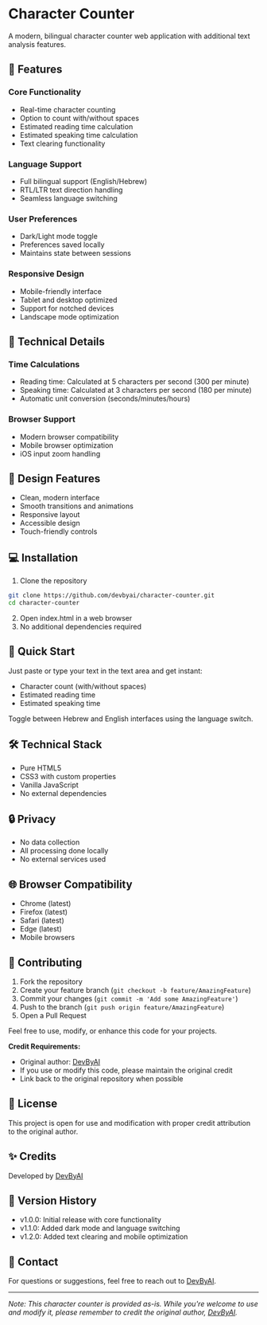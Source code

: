 # Character Counter

A modern, bilingual character counter web application with additional text analysis features.

## 🌟 Features

### Core Functionality
- Real-time character counting
- Option to count with/without spaces
- Estimated reading time calculation
- Estimated speaking time calculation
- Text clearing functionality

### Language Support
- Full bilingual support (English/Hebrew)
- RTL/LTR text direction handling
- Seamless language switching

### User Preferences
- Dark/Light mode toggle
- Preferences saved locally
- Maintains state between sessions

### Responsive Design
- Mobile-friendly interface
- Tablet and desktop optimized
- Support for notched devices
- Landscape mode optimization

## 🔧 Technical Details

### Time Calculations
- Reading time: Calculated at 5 characters per second (300 per minute)
- Speaking time: Calculated at 3 characters per second (180 per minute)
- Automatic unit conversion (seconds/minutes/hours)

### Browser Support
- Modern browser compatibility
- Mobile browser optimization
- iOS input zoom handling

## 🎨 Design Features
- Clean, modern interface
- Smooth transitions and animations
- Responsive layout
- Accessible design
- Touch-friendly controls

## 💻 Installation
1. Clone the repository
```bash
git clone https://github.com/devbyai/character-counter.git
cd character-counter
```
2. Open index.html in a web browser
3. No additional dependencies required

## 🚀 Quick Start
Just paste or type your text in the text area and get instant:
- Character count (with/without spaces)
- Estimated reading time
- Estimated speaking time

Toggle between Hebrew and English interfaces using the language switch.

## 🛠 Technical Stack
- Pure HTML5
- CSS3 with custom properties
- Vanilla JavaScript
- No external dependencies

## 🔒 Privacy
- No data collection
- All processing done locally
- No external services used

## 🌐 Browser Compatibility
- Chrome (latest)
- Firefox (latest)
- Safari (latest)
- Edge (latest)
- Mobile browsers

## 🤝 Contributing
1. Fork the repository
2. Create your feature branch (`git checkout -b feature/AmazingFeature`)
3. Commit your changes (`git commit -m 'Add some AmazingFeature'`)
4. Push to the branch (`git push origin feature/AmazingFeature`)
5. Open a Pull Request

Feel free to use, modify, or enhance this code for your projects. 

**Credit Requirements:**
- Original author: [DevByAI](https://github.com/devbyai)
- If you use or modify this code, please maintain the original credit
- Link back to the original repository when possible

## 📝 License
This project is open for use and modification with proper credit attribution to the original author.

## ✨ Credits
Developed by [DevByAI](https://github.com/devbyai)

## 🔄 Version History
- v1.0.0: Initial release with core functionality
- v1.1.0: Added dark mode and language switching
- v1.2.0: Added text clearing and mobile optimization

## 📧 Contact
For questions or suggestions, feel free to reach out to [DevByAI](https://github.com/devbyai).

---

*Note: This character counter is provided as-is. While you're welcome to use and modify it, please remember to credit the original author, [DevByAI](https://github.com/devbyai).* 
